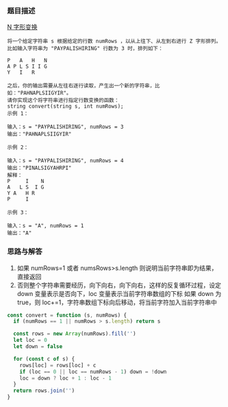 ### 题目描述

[N 字形变换](https://leetcode.cn/problems/zigzag-conversion/)

```
将一个给定字符串 s 根据给定的行数 numRows ，以从上往下、从左到右进行 Z 字形排列。
比如输入字符串为 "PAYPALISHIRING" 行数为 3 时，排列如下：

P   A   H   N
A P L S I I G
Y   I   R

之后，你的输出需要从左往右逐行读取，产生出一个新的字符串，比如："PAHNAPLSIIGYIR"。
请你实现这个将字符串进行指定行数变换的函数：
string convert(string s, int numRows);
示例 1：

输入：s = "PAYPALISHIRING", numRows = 3
输出："PAHNAPLSIIGYIR"

示例 2：

输入：s = "PAYPALISHIRING", numRows = 4
输出："PINALSIGYAHRPI"
解释：
P     I    N
A   L S  I G
Y A   H R
P     I

示例 3：

输入：s = "A", numRows = 1
输出："A"
```

### 思路与解答

1. 如果 numRows=1 或者 numsRows>s.length 则说明当前字符串即为结果，直接返回
2. 否则整个字符串需要经历，向下向右，向下向右，这样的反复循环过程，设定 down 变量表示是否向下，loc 变量表示当前字符串数组的下标
   如果 down 为 true，则 loc+=1，字符串数组下标向后移动，将当前字符加入当前字符串中

```javascript
const convert = function (s, numRows) {
  if (numRows == 1 || numRows > s.length) return s

  const rows = new Array(numRows).fill('')
  let loc = 0
  let down = false

  for (const c of s) {
    rows[loc] = rows[loc] + c
    if (loc == 0 || loc == numRows - 1) down = !down
    loc = down ? loc + 1 : loc - 1
  }
  return rows.join('')
}
```
